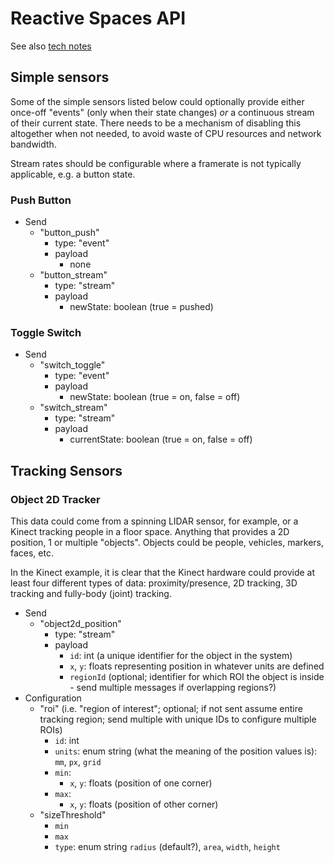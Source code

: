 # Reactive Spaces API

See also [tech notes](./notes.md)

## Simple sensors

Some of the simple sensors listed below could optionally provide either once-off "events" (only when their state changes) *or* a continuous stream of their current state. There needs to be a mechanism of disabling this altogether when not needed, to avoid waste of CPU resources and network bandwidth.

Stream rates should be configurable where a framerate is not typically applicable, e.g. a button state.

### Push Button
* Send
    * "button_push"
        * type: "event"
        * payload
            * none
    * "button_stream"
        * type: "stream"
        * payload
            * newState: boolean (true = pushed)

### Toggle Switch
* Send
    * "switch_toggle"
        * type: "event"
        * payload
            * newState: boolean (true = on, false = off)
    * "switch_stream"
        * type: "stream"
        * payload
            * currentState: boolean (true = on, false = off)

## Tracking Sensors

### Object 2D Tracker
This data could come from a spinning LIDAR sensor, for example, or a Kinect tracking people in a floor space. Anything that provides a 2D position, 1 or multiple "objects". Objects could be people, vehicles, markers, faces, etc.

In the Kinect example, it is clear that the Kinect hardware could provide at least four different types of data: proximity/presence, 2D tracking, 3D tracking and fully-body (joint) tracking.

* Send
    * "object2d_position"
        * type: "stream"
        * payload
            * `id`: int (a unique identifier for the object in the system)
            * `x`, `y`: floats representing position in whatever units are defined
            * `regionId` (optional; identifier for which ROI the object is inside - send multiple messages if overlapping regions?)
* Configuration
    * "roi" (i.e. "region of interest"; optional; if not sent assume entire tracking region; send multiple with unique IDs to configure multiple ROIs)
        * `id`: int
        * `units`: enum string (what the meaning of the position values is): `mm`, `px`, `grid`
        * `min`:
            * `x`, `y`: floats (position of one corner)
        * `max`:
            * `x`, `y`: floats (position of other corner)
    * "sizeThreshold"
        * `min`
        * `max`
        * `type`: enum string `radius` (default?), `area`, `width`, `height`
